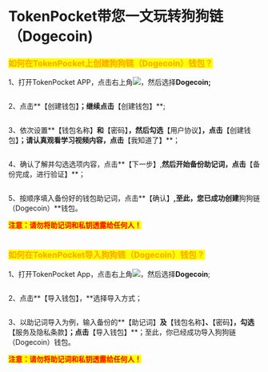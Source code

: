 # TokenPocket带您一文玩转狗狗链（Dogecoin)

### <mark style="color:orange;">如何在TokenPocket上创建狗狗链（Dogecoin）钱包？</mark>

1、打开TokenPocket APP，点击右上角![](<../../.gitbook/assets/image (3) (1).png>)，然后选择**Dogecoin;**

<figure><img src="../../.gitbook/assets/image (1) (4).png" alt=""><figcaption></figcaption></figure>

2、点击**【创建钱包】**；继续点击**【创建钱包】**;

<figure><img src="../../.gitbook/assets/image (5) (1).png" alt=""><figcaption></figcaption></figure>

3、依次设置**【钱包名称】**和**【密码】**，然后勾选**【用户协议】**，点击**【创建钱包】**；请认真观看学习视频内容，点击**【我知道了】**；

<figure><img src="../../.gitbook/assets/image (8) (1).png" alt=""><figcaption></figcaption></figure>

4、确认了解并勾选选项内容，点击**【下一步】,**然后开始备份助记词，点击**【备份完成，进行验证】**；

<figure><img src="../../.gitbook/assets/image (10).png" alt=""><figcaption></figcaption></figure>

5、按顺序填入备份好的钱包助记词，点击**【确认】**,至此，您已成功创建**狗狗链（Dogecoin）**钱包。

<mark style="color:red;">**注意：请勿将助记词和私钥透露给任何人！**</mark>

<figure><img src="../../.gitbook/assets/image (4) (2).png" alt=""><figcaption></figcaption></figure>

### <mark style="color:orange;">**如何在TokenPocket导入狗狗链（Dogecoin）钱包？**</mark>

1、打开TokenPocket App，点击右上角![](<../../.gitbook/assets/image (9) (2).png>)，然后选择**Dogecoin**;

<figure><img src="../../.gitbook/assets/image (6) (2).png" alt=""><figcaption></figcaption></figure>

2、点击**【导入钱包】，**选择导入方式；

<figure><img src="../../.gitbook/assets/image (7).png" alt=""><figcaption></figcaption></figure>

3、以助记词导入为例，输入备份的**【助记词】**及**【钱包名称】**、**【密码】**，勾选**【服务及隐私条款】**；点击**【导入钱包】**；至此，你已经成功导入狗狗链（Dogecoin）钱包。

<mark style="color:red;">**注意：请勿将助记词和私钥透露给任何人！**</mark>

<figure><img src="../../.gitbook/assets/image (10) (2).png" alt=""><figcaption></figcaption></figure>
